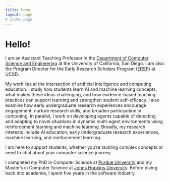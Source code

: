 ```yaml
---
title: Home
layout: page
# Index page
---
```

# Hello!

I am an Assistant Teaching Professor in the [Department of Computer Science and Engineering](https://cse.ucsd.edu/) at the University of California, San Diego. I am also the Program Director for the Early Research Scholars Program ([ERSP](https://sites.google.com/ucsd.edu/ersp/home)) at UCSD. 

My work lies at the intersection of artificial intelligence and computing education. I study how students learn AI and machine learning concepts, what makes these ideas challenging, and how evidence-based teaching practices can support learning and strengthen student self-efficacy. I also examine how early undergraduate research experiences encourage engagement, nurture research skills, and broaden participation in computing. In parallel, I work on developing agents capable of detecting and adapting to novel situations in dynamic multi-agent environments using reinforcement learning and machine learning. Broadly, my research interests include AI education, early undergraduate research experiences, machine learning, and reinforcement learning.

I am here to support students, whether you’re tackling complex concepts or need to chat about your computer science journey.

I completed my PhD in Computer Science at [Purdue University](https://www.cs.purdue.edu/) and my Master’s in Computer Science at [Johns Hopkins University](https://www.cs.jhu.edu/). Before diving back into academia, I spent five years in the software industry.

<!-- Fun fact: I am a certified scuba diver.  -->